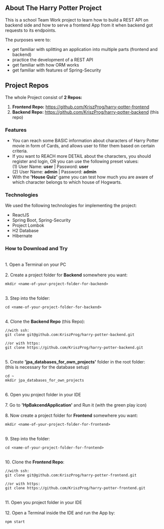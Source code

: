 ## About The Harry Potter Project

This is a school Team Work project to learn how to build a REST API on backend side 
and how to serve a frontend App from it when backend got requests to its endpoints.

The purposes were to:

* get familiar with splitting an application into multiple parts (frontend and backend)
* practice the development of a REST API
* get familiar with how ORM works
* get familiar with features of Spring-Security

## Project Repos
The whole Project consist of <b>2 Repos:</b><br>
1. <b>Frontend Repo:</b> https://github.com/KriszProg/harry-potter-frontend <br>
2. <b>Backend Repo:</b> https://github.com/KriszProg/harry-potter-backend (this repo) <br>

### Features

- You can reach some BASIC information about characters of Harry Potter movie in form of Cards, 
and allows user to filter them based on certain criteria.
- If you want to REACH more DETAIL about the characters, you should register and login, 
OR you can use the following preset values:<br>
  (1) User Name: <b>user</b> | Password: <b>user</b><br>
  (2) User Name: <b>admin</b> | Password: <b>admin</b>
- With the <b>'House Quiz'</b> game you can test how much you are aware of which character 
belongs to which house of Hogwarts. 



### Technologies

We used the following technologies for implementing the project:<br>

* ReactJS
* Spring Boot, Spring-Security
* Project Lombok
* H2 Database
* Hibernate


### How to Download and Try
<br>
1. Open a Terminal on your PC<br>

<br>
2. Create a project folder for <b>Backend</b> somewhere you want:
     
```
mkdir <name-of-your-project-folder-for-backend>
```
    
<br>
 3. Step into the folder:

```
cd <name-of-your-project-folder-for-backend>
```

<br>
4. Clone the <b>Backend Repo</b> (this Repo):

```
//with ssh:
git clone git@github.com:KriszProg/harry-potter-backend.git

//or with https:
git clone https://github.com/KriszProg/harry-potter-backend.git
```

<br>
5. Create <b>'jpa_databases_for_own_projects'</b> folder in the root folder:<br> 
(this is necessary for the database setup)

```
cd ~
mkdir jpa_databases_for_own_projects
```

<br>
6. Open you project folder in your IDE<br>

<br>
7. Go to <b>'HpBakcendApplication'</b> and Run it (with the green play icon)<br>


<br>
8. Now create a project folder for <b>Frontend</b> somewhere you want:

```
mkdir <name-of-your-project-folder-for-frontend>
```

<br>
9. Step into the folder:
   
   ```
   cd <name-of-your-project-folder-for-frontend>
   ```

<br>
10. Clone the <b>Frontend Repo</b>:

```
//with ssh:
git clone git@github.com:KriszProg/harry-potter-frontend.git

//or with https:
git clone https://github.com/KriszProg/harry-potter-frontend.git
```

<br>
11. Open you project folder in your IDE<br>


<br>
12. Open a Terminal inside the IDE and run the App by:

```
npm start
```
